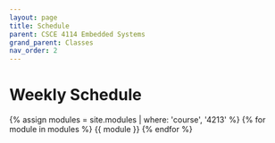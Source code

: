 ```yaml
---
layout: page
title: Schedule
parent: CSCE 4114 Embedded Systems
grand_parent: Classes
nav_order: 2
---
```


# Weekly Schedule


{% assign modules = site.modules | where: 'course', '4213' %}
{% for module in modules %}
{{ module }}
{% endfor %}
